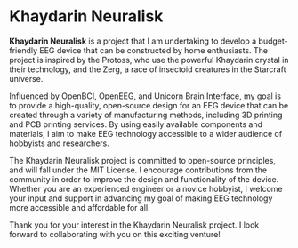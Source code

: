 # Khaydarin Neuralisk

**Khaydarin Neuralisk** is a project that I am undertaking to develop a budget-friendly EEG device that can be constructed by home enthusiasts. The project is inspired by the Protoss, who use the powerful Khaydarin crystal in their technology, and the Zerg, a race of insectoid creatures in the Starcraft universe.

Influenced by OpenBCI, OpenEEG, and Unicorn Brain Interface, my goal is to provide a high-quality, open-source design for an EEG device that can be created through a variety of manufacturing methods, including 3D printing and PCB printing services. By using easily available components and materials, I aim to make EEG technology accessible to a wider audience of hobbyists and researchers.

The Khaydarin Neuralisk project is committed to open-source principles, and will fall under the MIT License. I encourage contributions from the community in order to improve the design and functionality of the device. Whether you are an experienced engineer or a novice hobbyist, I welcome your input and support in advancing my goal of making EEG technology more accessible and affordable for all.

Thank you for your interest in the Khaydarin Neuralisk project. I look forward to collaborating with you on this exciting venture!